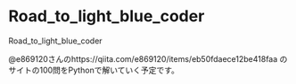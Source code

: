 # Road_to_light_blue_coder
Road_to_light_blue_coder

@e869120さんのhttps://qiita.com/e869120/items/eb50fdaece12be418faa
のサイトの100問をPythonで解いていく予定です。
